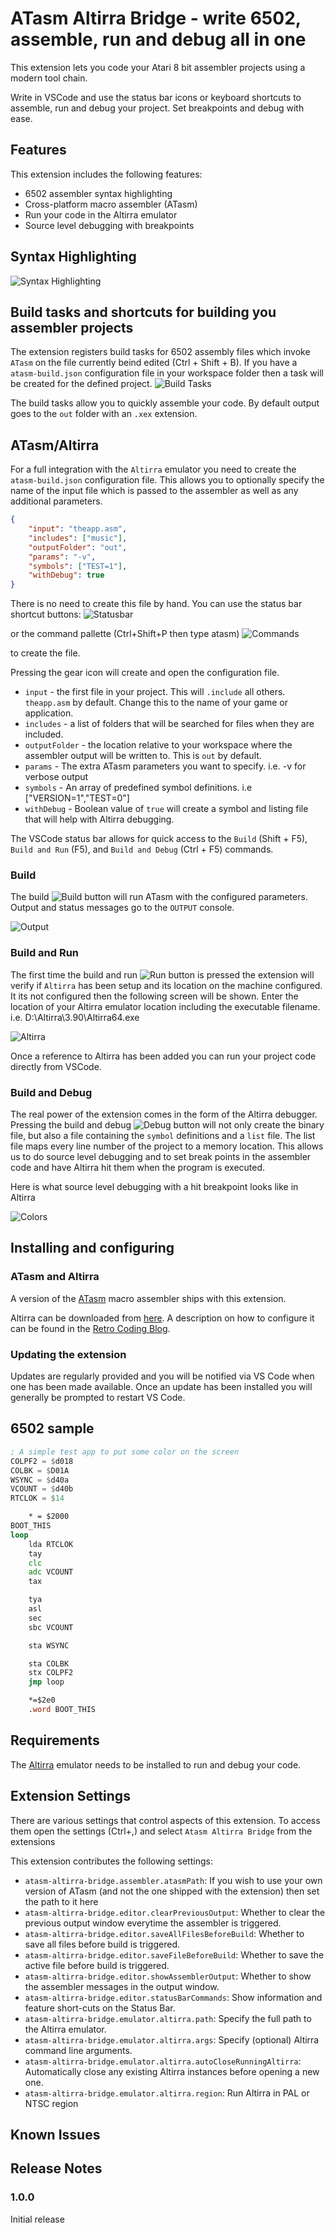 # ATasm Altirra Bridge - write 6502, assemble, run and debug all in one
This extension lets you code your Atari 8 bit assembler projects using a modern tool chain.

Write in VSCode and use the status bar icons or keyboard shortcuts to assemble, run and debug your project. Set breakpoints and debug with ease.


## Features
This extension includes the following features:
* 6502 assembler syntax highlighting
* Cross-platform macro assembler (ATasm)
* Run your code in the Altirra emulator
* Source level debugging with breakpoints

## Syntax Highlighting
![Syntax Highlighting](images/syntax.png)

## Build tasks and shortcuts for building you assembler projects
The extension registers build tasks for 6502 assembly files which invoke `ATasm` on the file
currently beind edited (Ctrl + Shift + B). 
If you have a `atasm-build.json` configuration file in your workspace folder then a task will be created for the defined project. ![Build Tasks](images/tasks.png)

The build tasks allow you to quickly assemble your code.  By default output goes to the `out` folder with an `.xex` extension.

## ATasm/Altirra

For a full integration with the `Altirra` emulator you need to create the `atasm-build.json` configuration file. This allows you to optionally specify the name of the input file which is passed to the assembler as well as any additional parameters.

```json
{
	"input": "theapp.asm",
	"includes": ["music"],
	"outputFolder": "out",
	"params": "-v",
	"symbols": ["TEST=1"],
	"withDebug": true
}
```

There is no need to create this file by hand.  You can use the status bar shortcut buttons:
![Statusbar](images/Statusbar.png) 

or the command pallette (Ctrl+Shift+P then type atasm)
![Commands](images/cmds.png)

to create the file.

Pressing the gear icon will create and open the configuration file.
- `input` - the first file in your project.  This will `.include` all others. `theapp.asm` by default.  Change this to the name of your game or application.
- `includes` - a list of folders that will be searched for files when they are included.
- `outputFolder` - the location relative to your workspace where the assembler output will be written to.  This is `out` by default.
- `params` - The extra ATasm parameters you want to specify. i.e. -v for verbose output
- `symbols` - An array of predefined symbol definitions. i.e ["VERSION=1","TEST=0"]
- `withDebug` - Boolean value of `true` will create a symbol and listing file that will help with Altirra debugging.

The VSCode status bar allows for quick access to the `Build` (Shift + F5), `Build and Run` (F5), and `Build and Debug` (Ctrl + F5) commands.

### Build
The build ![Build](images/build.png) button will run ATasm with the configured parameters.  Output and status messages go to the `OUTPUT` console. 

![Output](images/output.png)

### Build and Run
The first time the build and run ![Run](images/run.png) button is pressed the extension will verify if `Altirra` has been setup and its location on the machine configured. It its not configured then the following screen will be shown. Enter the location of your Altirra emulator location including the executable filename. i.e. D:\Altirra\3.90\Altirra64.exe

![Altirra](images/altirra.png)

Once a reference to Altirra has been added you can run your project code directly from VSCode.

### Build and Debug
The real power of the extension comes in the form of the Altirra debugger. Pressing the build and debug ![Debug](images/debug.png) button will not only create the binary file, but also a file containing the `symbol` definitions and a `list` file. The list file maps every line number of the project to a memory location. This allows us to do source level debugging and to set break points in the assembler code and have Altirra hit them when the program is executed.

Here is what source level debugging with a hit breakpoint looks like in Altirra

![Colors](images/colors.png)

## Installing and configuring

### ATasm and Altirra
A version of the [ATasm](https://github.com/CycoPH/atasm) macro assembler ships with this extension.

Altirra can be downloaded from [here](http://www.virtualdub.org/altirra.html). A description on how to configure it can be found in the [Retro Coding Blog](https://retro.cerebus.co.za/blog/asm/chapter1/).

### Updating the extension
Updates are regularly provided and you will be notified via VS Code when one has been made available. Once an update has been installed you will generally be prompted to restart VS Code.

## 6502 sample

```asm
; A simple test app to put some color on the screen
COLPF2 = $d018
COLBK = $D01A
WSYNC = $d40a
VCOUNT = $d40b
RTCLOK = $14

	* = $2000
BOOT_THIS
loop
	lda RTCLOK
	tay
	clc
	adc VCOUNT
	tax

	tya
	asl
	sec
	sbc VCOUNT

	sta WSYNC

	sta COLBK
	stx COLPF2
	jmp loop

	*=$2e0
	.word BOOT_THIS
```

## Requirements

The [Altirra](http://www.virtualdub.org/altirra.html) emulator needs to be installed to run and debug your code.

## Extension Settings

There are various settings that control aspects of this extension.  To access them open the settings (Ctrl+,) and select `Atasm Altirra Bridge` from the extensions

This extension contributes the following settings:

* `atasm-altirra-bridge.assembler.atasmPath`: If you wish to use your own version of ATasm (and not the one shipped with the extension) then set the path to it here
* `atasm-altirra-bridge.editor.clearPreviousOutput`: Whether to clear the previous output window everytime the assembler is triggered.
* `atasm-altirra-bridge.editor.saveAllFilesBeforeBuild`: Whether to save all files before build is triggered.
* `atasm-altirra-bridge.editor.saveFileBeforeBuild`: Whether to save the active file before build is triggered.
* `atasm-altirra-bridge.editor.showAssemblerOutput`: Whether to show the assembler messages in the output window.
* `atasm-altirra-bridge.editor.statusBarCommands`: Show information and feature short-cuts on the Status Bar.
* `atasm-altirra-bridge.emulator.altirra.path`: Specify the full path to the Altirra emulator.
* `atasm-altirra-bridge.emulator.altirra.args`: Specify (optional) Altirra command line arguments.
* `atasm-altirra-bridge.emulator.altirra.autoCloseRunningAltirra`: Automatically close any existing Altirra instances before opening a new one.
* `atasm-altirra-bridge.emulator.altirra.region`: Run Altirra in PAL or NTSC region

## Known Issues

## Release Notes

### 1.0.0

Initial release
